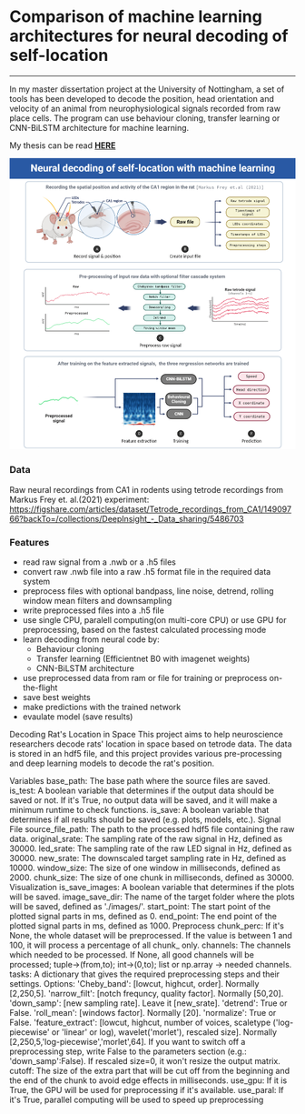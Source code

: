# **Comparison of machine learning architectures for neural decoding of self-location**
___

In my master dissertation project at the University of Nottingham, a set of tools has been developed to decode the position, head orientation and velocity of an animal from neurophysiological signals recorded from raw place cells. The program can use behaviour cloning, transfer learning or CNN-BiLSTM architecture for machine learning. 

My thesis can be read **[HERE](https://github.com/nyirobalazs/thesis/blob/main/Comparison_of_machine%20learning_Balazs_Agoston_Nyiro.pdf)**

![figure](./assets/neural%20decoding-_.png)


### **Data**

Raw neural recordings from CA1 in rodents using tetrode recordings from Markus Frey et. al.(2021) experiment: https://figshare.com/articles/dataset/Tetrode_recordings_from_CA1/14909766?backTo=/collections/DeepInsight_-_Data_sharing/5486703


### **Features**

- read raw signal from a .nwb or a .h5 files
- convert raw .nwb file into a raw .h5 format file in the required data system
- preprocess files with optional bandpass, line noise, detrend, rolling window mean filters and downsampling
- write preprocessed files into a .h5 file
- use single CPU, paralell computing(on multi-core CPU) or use GPU for preprocessing, based on the fastest calculated processing mode
- learn decoding from neural code by:
    - Behaviour cloning
    - Transfer learning (Efficientnet B0 with imagenet weights)
    - CNN-BiLSTM architecture
- use preprocessed data from ram or file for training or preprocess on-the-flight
- save best weights
- make predictions with the trained network
- evaulate model (save results)



Decoding Rat's Location in Space
This project aims to help neuroscience researchers decode rats' location in space based on tetrode data. The data is stored in an hdf5 file, and this project provides various pre-processing and deep learning models to decode the rat's position.

Variables
base_path: The base path where the source files are saved.
is_test: A boolean variable that determines if the output data should be saved or not. If it's True, no output data will be saved, and it will make a minimum runtime to check functions.
is_save: A boolean variable that determines if all results should be saved (e.g. plots, models, etc.).
Signal File
source_file_path: The path to the processed hdf5 file containing the raw data.
original_srate: The sampling rate of the raw signal in Hz, defined as 30000.
led_srate: The sampling rate of the raw LED signal in Hz, defined as 30000.
new_srate: The downscaled target sampling rate in Hz, defined as 10000.
window_size: The size of one window in milliseconds, defined as 2000.
chunk_size: The size of one chunk in milliseconds, defined as 30000.
Visualization
is_save_images: A boolean variable that determines if the plots will be saved.
image_save_dir: The name of the target folder where the plots will be saved, defined as './images/'.
start_point: The start point of the plotted signal parts in ms, defined as 0.
end_point: The end point of the plotted signal parts in ms, defined as 1000.
Preprocess
chunk_perc: If it's None, the whole dataset will be preprocessed. If the value is between 1 and 100, it will process a percentage of all chunk_ only.
channels: The channels which needed to be processed. If None, all good channels will be processed; tuple->(from,to); int->(0,to); list or np.array -> needed channels.
tasks: A dictionary that gives the required preprocessing steps and their settings.
Options:
'Cheby_band': [lowcut, highcut, order]. Normally [2,250,5].
'narrow_filt': [notch frequncy, quality factor]. Normally [50,20].
'down_samp': [new sampling rate]. Leave it [new_srate].
'detrend': True or False.
'roll_mean': [windows factor]. Normally [20].
'normalize': True or False.
'feature_extract': [lowcut, highcut, number of voices, scaletype ('log-piecewise' or 'linear' or log), wavelet('morlet'), rescaled size]. Normally [2,250,5,'log-piecewise','morlet',64].
If you want to switch off a preprocessing step, write False to the parameters section (e.g.: 'down_samp':False). If rescaled size=0, it won't resize the output matrix.
cutoff: The size of the extra part that will be cut off from the beginning and the end of the chunk to avoid edge effects in milliseconds.
use_gpu: If it is True, the GPU will be used for preprocessing if it's available.
use_paral: If it's True, parallel computing will be used to speed up preprocessing
